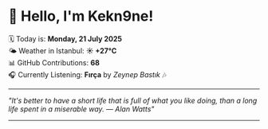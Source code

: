 # 👋 Hello, I'm Kekn9ne!

🗓️ Today is: **Monday, 21 July 2025**  
🌤️ Weather in Istanbul: **☀️   +27°C**  
📊 GitHub Contributions: **68**  
🎧 Currently Listening: **Fırça** by *Zeynep Bastık* 🎶

---

_"It's better to have a short life that is full of what you like doing, than a long life spent in a miserable way. — *Alan Watts*"_

---

